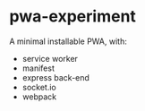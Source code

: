 # pwa-experiment

A minimal installable PWA, with:

* service worker
* manifest
* express back-end
* socket.io
* webpack
